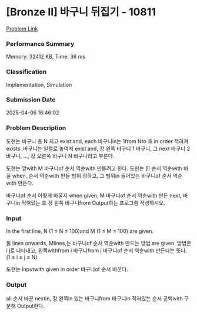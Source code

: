 <!-- Official English translation (US) — human-reviewed -->
<!-- Original: README.md -->
<!-- Translation generated: 2025-10-26 16:46:49 UTC -->

# [Bronze II] 바구니 뒤집기 - 10811 

[Problem Link](https://www.acmicpc.net/problem/10811) 

### Performance Summary

Memory: 32412 KB, Time: 36 ms

### Classification

Implementation, Simulation

### Submission Date

2025-04-06 16:46:02

### Problem Description

<p>도현는 바구니 총 N 지고 exist and, each 바구니in는 1from Nto 호 in order 적혀져 exists. 바구니는 일렬로 놓여져 exist and, 장 왼쪽 바구니 1 바구니, 그 next 바구니 2 바구니, ..., 장 오른쪽 바구니 N 바구니라고 부른다. </p>

<p>도현는 앞with M 바구니of 순서 역순with 만들려고 한다. 도현는 한  순서 역순with 바꿀 when, 순서 역순with 만들 범위 정하고, 그 범위in 들어있는 바구니of 순서 역순with 만든다.</p>

<p>바구니of 순서 어떻게 바꿀지 when given, M 바구니of 순서 역순with 만든 next, 바구니in 적혀있는 호 장 왼쪽 바구니from Output하는 프로그램 작성하시오.</p>

### Input 

 <p>In the first line, N (1 ≤ N ≤ 100)and M (1 ≤ M ≤ 100) are given.</p>

<p>둘 lines onwards, Mlines,는 바구니of 순서 역순with 만드는 방법 are given. 방법은 i j로 나타내고, 왼쪽withfrom i 바구니from j 바구니of 순서 역순with 만든다는 뜻다. (1 ≤ i ≤ j ≤ N)</p>

<p>도현는 Inputwith given in order 바구니of 순서 바꾼다.</p>

### Output 

 <p>all 순서 바꾼 nextin, 장 왼쪽in 있는 바구니from 바구니in 적혀있는 순서 공백with 구분해 Output한다.</p>

